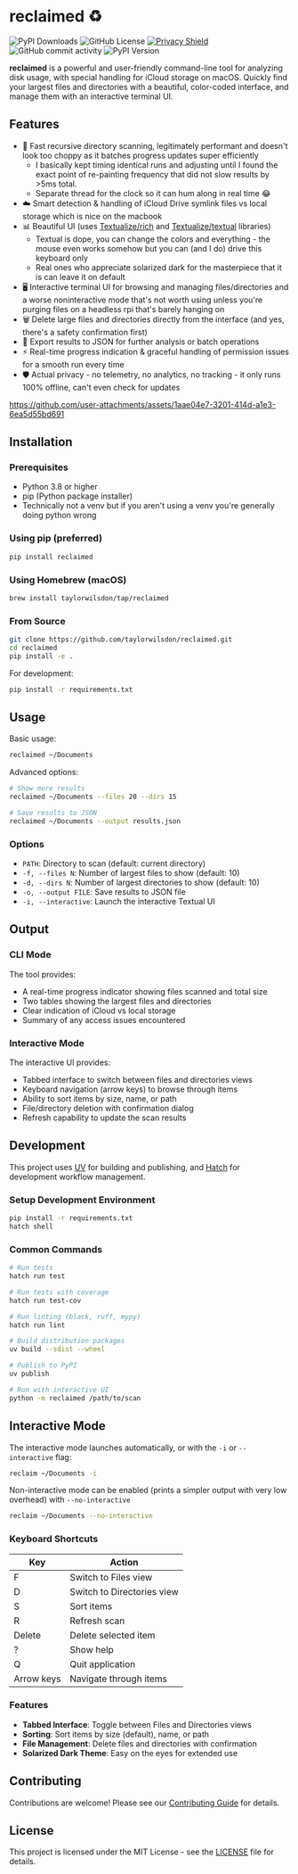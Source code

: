# reclaimed ♻️
![PyPI Downloads](https://img.shields.io/pypi/dm/reclaimed?style=flat&logo=pypi&logoColor=white&label=Downloads&labelColor=005da7&color=blue)
![GitHub License](https://img.shields.io/github/license/taylorwilsdon/reddacted?style=flat&logo=github&logoColor=white&label=License&labelColor=555&color=blue)
[![Privacy Shield](https://img.shields.io/badge/Privacy-100%25_Client--Side_Processing-blue?style=flat&logo=shield&logoColor=white&labelColor=555)](https://github.com/taylorwilsdon)
![GitHub commit activity](https://img.shields.io/github/commit-activity/w/taylorwilsdon/reclaimed?style=flat&logo=github&logoColor=white&label=Commits&labelColor=24292e&color=blue)
![PyPI Version](https://img.shields.io/pypi/v/reclaimed?style=flat&logo=pypi&logoColor=white&label=Version&labelColor=005da7&color=blue)

**reclaimed** is a powerful and user-friendly command-line tool for analyzing disk usage, with special handling for iCloud storage on macOS. Quickly find your largest files and directories with a beautiful, color-coded interface, and manage them with an interactive terminal UI.

## Features

- 🚀 Fast recursive directory scanning, legitimately performant and doesn't look too choppy as it batches progress updates super efficiently
    - I basically kept timing identical runs and adjusting until I found the exact point of re-painting frequency that did not slow results by >5ms total. 
    - Separate thread for the clock so it can hum along in real time 😂
- ☁️ Smart detection & handling of iCloud Drive symlink files vs local storage which is nice on the macbook 
- 📊 Beautiful UI (uses [Textualize/rich](https://github.com/Textualize/rich) and [Textualize/textual](https://github.com/Textualize/textual) libraries)
    - Textual is dope, you can change the colors and everything - the mouse even works somehow but you can (and I do) drive this keyboard only
    - Real ones who appreciate solarized dark for the masterpiece that it is can leave it on default
- 🖥️ Interactive terminal UI for browsing and managing files/directories and a worse noninteractive mode that's not worth using unless you're purging files on a headless rpi that's barely hanging on
- 🗑️ Delete large files and directories directly from the interface (and yes, there's a safety confirmation first)
- 💾 Export results to JSON for further analysis or batch operations
- ⚡️ Real-time progress indication & graceful handling of permission issues for a smooth run every time
- 🛡️ Actual privacy - no telemetry, no analytics, no tracking - it only runs 100% offline, can't even check for updates

https://github.com/user-attachments/assets/1aae04e7-3201-414d-a1e3-6ea5d55bd691

## Installation

### Prerequisites

- Python 3.8 or higher
- pip (Python package installer)
- Technically not a venv but if you aren't using a venv you're generally doing python wrong

### Using pip (preferred)

```bash
pip install reclaimed
```

### Using Homebrew (macOS)

```bash
brew install taylorwilsdon/tap/reclaimed
```

### From Source

```bash
git clone https://github.com/taylorwilsdon/reclaimed.git
cd reclaimed
pip install -e .
```

For development:
```bash
pip install -r requirements.txt
```

## Usage

Basic usage:
```bash
reclaimed ~/Documents
```

Advanced options:
```bash
# Show more results
reclaimed ~/Documents --files 20 --dirs 15

# Save results to JSON
reclaimed ~/Documents --output results.json
```

### Options

- `PATH`: Directory to scan (default: current directory)
- `-f, --files N`: Number of largest files to show (default: 10)
- `-d, --dirs N`: Number of largest directories to show (default: 10)
- `-o, --output FILE`: Save results to JSON file
- `-i, --interactive`: Launch the interactive Textual UI

## Output

### CLI Mode
The tool provides:
- A real-time progress indicator showing files scanned and total size
- Two tables showing the largest files and directories
- Clear indication of iCloud vs local storage
- Summary of any access issues encountered

### Interactive Mode
The interactive UI provides:
- Tabbed interface to switch between files and directories views
- Keyboard navigation (arrow keys) to browse through items
- Ability to sort items by size, name, or path
- File/directory deletion with confirmation dialog
- Refresh capability to update the scan results

## Development

This project uses [UV](https://github.com/astral-sh/uv) for building and publishing, and [Hatch](https://hatch.pypa.io/) for development workflow management.

### Setup Development Environment

```bash
pip install -r requirements.txt
hatch shell
```

### Common Commands

```bash
# Run tests
hatch run test

# Run tests with coverage
hatch run test-cov

# Run linting (black, ruff, mypy)
hatch run lint

# Build distribution packages
uv build --sdist --wheel

# Publish to PyPI
uv publish

# Run with interactive UI
python -m reclaimed /path/to/scan
```

## Interactive Mode

The interactive mode launches automatically, or with the `-i` or `--interactive` flag:

```bash
reclaim ~/Documents -i
```

Non-interactive mode can be enabled (prints a simpler output with very low overhead) with `--no-interactive`

```bash
reclaim ~/Documents --no-interactive
```

### Keyboard Shortcuts

| Key       | Action                    |
|-----------|---------------------------|
| F         | Switch to Files view      |
| D         | Switch to Directories view|
| S         | Sort items                |
| R         | Refresh scan              |
| Delete    | Delete selected item      |
| ?         | Show help                 |
| Q         | Quit application          |
| Arrow keys| Navigate through items    |

### Features

- **Tabbed Interface**: Toggle between Files and Directories views
- **Sorting**: Sort items by size (default), name, or path
- **File Management**: Delete files and directories with confirmation
- **Solarized Dark Theme**: Easy on the eyes for extended use

## Contributing

Contributions are welcome! Please see our [Contributing Guide](CONTRIBUTING.md) for details.

## License

This project is licensed under the MIT License - see the [LICENSE](LICENSE) file for details.
